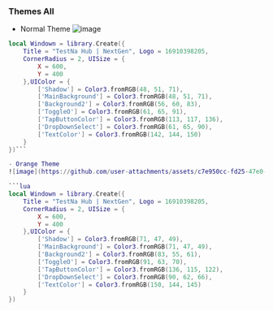 ### Themes All

- Normal Theme
![image](https://github.com/user-attachments/assets/a1de1541-1fb5-4cd5-bff2-83352db1610f)

```lua
local Windown = library.Create({
    Title = "TestNa Hub | NextGen", Logo = 16910398205,
    CornerRadius = 2, UISize = {
        X = 600,
        Y = 400
    },UIColor = {
        ['Shadow'] = Color3.fromRGB(48, 51, 71),
        ['MainBackground'] = Color3.fromRGB(48, 51, 71),
        ['Background2'] = Color3.fromRGB(56, 60, 83),
        ['ToggleO'] = Color3.fromRGB(61, 65, 91),
        ['TapButtonColor'] = Color3.fromRGB(113, 117, 136),
        ['DropDownSelect'] = Color3.fromRGB(61, 65, 90),
        ['TextColor'] = Color3.fromRGB(142, 144, 150)
    }
})```

- Orange Theme
![image](https://github.com/user-attachments/assets/c7e950cc-fd25-47e0-8330-862181702905)

```lua
local Windown = library.Create({
    Title = "TestNa Hub | NextGen", Logo = 16910398205,
    CornerRadius = 2, UISize = {
        X = 600,
        Y = 400
    },UIColor = {
        ['Shadow'] = Color3.fromRGB(71, 47, 49),
        ['MainBackground'] = Color3.fromRGB(71, 47, 49),
        ['Background2'] = Color3.fromRGB(83, 55, 61),
        ['ToggleO'] = Color3.fromRGB(91, 63, 70),
        ['TapButtonColor'] = Color3.fromRGB(136, 115, 122),
        ['DropDownSelect'] = Color3.fromRGB(90, 62, 66),
        ['TextColor'] = Color3.fromRGB(150, 144, 145)
    }
})
```
